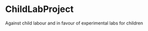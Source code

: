 ChildLabProject
===============

Against child labour and in favour of experimental labs for children
